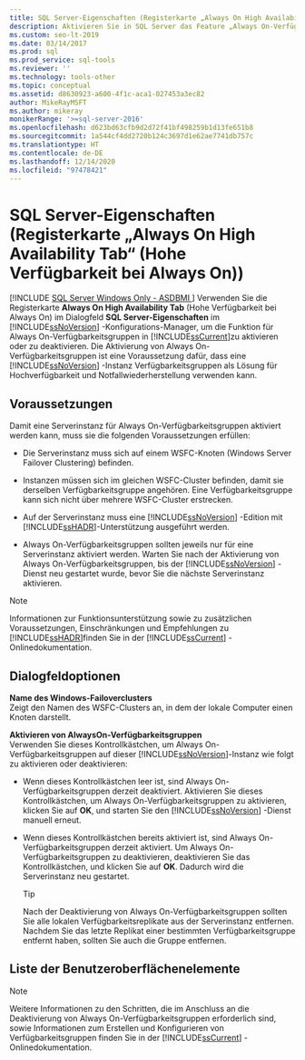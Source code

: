 ```yaml
---
title: SQL Server-Eigenschaften (Registerkarte „Always On High Availability Tab“ (Hohe Verfügbarkeit bei Always On))
description: Aktivieren Sie in SQL Server das Feature „Always On-Verfügbarkeitsgruppen“, um die Verfügbarkeitsgruppen als Hochverfügbarkeits- und Notfallwiederherstellungslösung zu verwenden.
ms.custom: seo-lt-2019
ms.date: 03/14/2017
ms.prod: sql
ms.prod_service: sql-tools
ms.reviewer: ''
ms.technology: tools-other
ms.topic: conceptual
ms.assetid: d8630923-a600-4f1c-aca1-027453a3ec82
author: MikeRayMSFT
ms.author: mikeray
monikerRange: '>=sql-server-2016'
ms.openlocfilehash: d623bd63cfb9d2d72f41bf498259b1d13fe651b8
ms.sourcegitcommit: 1a544cf4dd2720b124c3697d1e62ae7741db757c
ms.translationtype: HT
ms.contentlocale: de-DE
ms.lasthandoff: 12/14/2020
ms.locfileid: "97478421"
---
```

# <a name="sql-server-properties-always-on-high-availability-tab"></a>SQL Server-Eigenschaften (Registerkarte „Always On High Availability Tab“ (Hohe Verfügbarkeit bei Always On))
[!INCLUDE [SQL Server Windows Only - ASDBMI ](../../includes/applies-to-version/sql-windows-only-asdbmi.md)]
  Verwenden Sie die Registerkarte **Always On High Availability Tab** (Hohe Verfügbarkeit bei Always On) im Dialogfeld **SQL Server-Eigenschaften** im [!INCLUDE[ssNoVersion](../../includes/ssnoversion-md.md)] -Konfigurations-Manager, um die Funktion für Always On-Verfügbarkeitsgruppen in [!INCLUDE[ssCurrent](../../includes/sscurrent-md.md)]zu aktivieren oder zu deaktivieren. Die Aktivierung von Always On-Verfügbarkeitsgruppen ist eine Voraussetzung dafür, dass eine [!INCLUDE[ssNoVersion](../../includes/ssnoversion-md.md)] -Instanz Verfügbarkeitsgruppen als Lösung für Hochverfügbarkeit und Notfallwiederherstellung verwenden kann.  
  
##  <a name="prerequisites"></a><a name="Prerequisites"></a> Voraussetzungen  
 Damit eine Serverinstanz für Always On-Verfügbarkeitsgruppen aktiviert werden kann, muss sie die folgenden Voraussetzungen erfüllen:  
  
-   Die Serverinstanz muss sich auf einem WSFC-Knoten (Windows Server Failover Clustering) befinden.  
  
-   Instanzen müssen sich im gleichen WSFC-Cluster befinden, damit sie derselben Verfügbarkeitsgruppe angehören. Eine Verfügbarkeitsgruppe kann sich nicht über mehrere WSFC-Cluster erstrecken.  
  
-   Auf der Serverinstanz muss eine [!INCLUDE[ssNoVersion](../../includes/ssnoversion-md.md)] -Edition mit [!INCLUDE[ssHADR](../../includes/sshadr-md.md)]-Unterstützung ausgeführt werden.  
  
-   Always On-Verfügbarkeitsgruppen sollten jeweils nur für eine Serverinstanz aktiviert werden. Warten Sie nach der Aktivierung von Always On-Verfügbarkeitsgruppen, bis der [!INCLUDE[ssNoVersion](../../includes/ssnoversion-md.md)] -Dienst neu gestartet wurde, bevor Sie die nächste Serverinstanz aktivieren.  
  
> [!NOTE]  
>  Informationen zur Funktionsunterstützung sowie zu zusätzlichen Voraussetzungen, Einschränkungen und Empfehlungen zu [!INCLUDE[ssHADR](../../includes/sshadr-md.md)]finden Sie in der [!INCLUDE[ssCurrent](../../includes/sscurrent-md.md)] -Onlinedokumentation.  
  
## <a name="dialog-options"></a>Dialogfeldoptionen  
 **Name des Windows-Failoverclusters**  
 Zeigt den Namen des WSFC-Clusters an, in dem der lokale Computer einen Knoten darstellt.  
  
 **Aktivieren von AlwaysOn-Verfügbarkeitsgruppen**  
 Verwenden Sie dieses Kontrollkästchen, um Always On-Verfügbarkeitsgruppen auf dieser [!INCLUDE[ssNoVersion](../../includes/ssnoversion-md.md)]-Instanz wie folgt zu aktivieren oder deaktivieren:  
  
-   Wenn dieses Kontrollkästchen leer ist, sind Always On-Verfügbarkeitsgruppen derzeit deaktiviert. Aktivieren Sie dieses Kontrollkästchen, um Always On-Verfügbarkeitsgruppen zu aktivieren, klicken Sie auf **OK**, und starten Sie den [!INCLUDE[ssNoVersion](../../includes/ssnoversion-md.md)] -Dienst manuell erneut.  
  
-   Wenn dieses Kontrollkästchen bereits aktiviert ist, sind Always On-Verfügbarkeitsgruppen derzeit aktiviert. Um Always On-Verfügbarkeitsgruppen zu deaktivieren, deaktivieren Sie das Kontrollkästchen, und klicken Sie auf **OK**. Dadurch wird die Serverinstanz neu gestartet.  
  
    > [!TIP]  
    >  Nach der Deaktivierung von Always On-Verfügbarkeitsgruppen sollten Sie alle lokalen Verfügbarkeitsreplikate aus der Serverinstanz entfernen. Nachdem Sie das letzte Replikat einer bestimmten Verfügbarkeitsgruppe entfernt haben, sollten Sie auch die Gruppe entfernen.  
  
## <a name="ui-element-list"></a>Liste der Benutzeroberflächenelemente  
  
> [!NOTE]  
>  Weitere Informationen zu den Schritten, die im Anschluss an die Deaktivierung von Always On-Verfügbarkeitsgruppen erforderlich sind, sowie Informationen zum Erstellen und Konfigurieren von Verfügbarkeitsgruppen finden Sie in der [!INCLUDE[ssCurrent](../../includes/sscurrent-md.md)] -Onlinedokumentation.  
  
  

